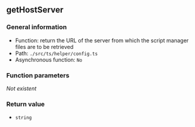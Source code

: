 ## getHostServer

### General information

- Function: return the URL of the server from which the script manager files are to be retrieved
- Path: `./src/ts/helper/config.ts`
- Asynchronous function: `No`

### Function parameters

_Not existent_

### Return value

- `string`
